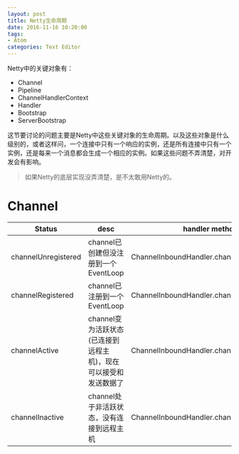 ```yaml
---
layout: post
title: Netty生命周期
date: 2016-11-16 10:20:00
tags:
- Atom
categories: Text Editor
---
```


Netty中的关键对象有：
* Channel
* Pipeline
* ChannelHandlerContext
* Handler
* Bootstrap
* ServerBootstrap

这节要讨论的问题主要是Netty中这些关键对象的生命周期。以及这些对象是什么级别的，或者这样问，一个连接中只有一个响应的实例，还是所有连接中只有一个实例，还是每来一个消息都会生成一个相应的实例。如果这些问题不弄清楚，对开发会有影响。

> 如果Netty的底层实现没弄清楚，是不太敢用Netty的。


# Channel

|           Status        |                                  desc                              |                       handler method                |
| ----------------------- | ------------------------------------------------------------------ | --------------------------------------------------- |
| channelUnregistered     | channel已创建但没注册到一个EventLoop                                 | ChannelInboundHandler.channelUnregistered()         | 
| channelRegistered       | channel已注册到一个EventLoop                                        | ChannelInboundHandler.channelRegistered()           |
| channelActive           | channel变为活跃状态(已连接到远程主机)，现在可以接受和发送数据了         | ChannelInboundHandler.channelActive()               |
| channelInactive         | channel处于非活跃状态，没有连接到远程主机                             | ChannelInboundHandler.channelInactive()             |    











